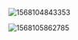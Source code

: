 ![1568104843353](/home/rambo/.config/Typora/typora-user-images/1568104843353.png)



![1568105862785](/home/rambo/.config/Typora/typora-user-images/1568105862785.png)